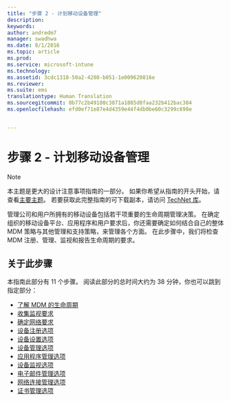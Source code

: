 ```yaml
---
title: "步骤 2 - 计划移动设备管理"
description: 
keywords: 
author: andredm7
manager: swadhwa
ms.date: 8/1/2016
ms.topic: article
ms.prod: 
ms.service: microsoft-intune
ms.technology: 
ms.assetid: 3cdc1318-50a2-4280-b051-1e009620816e
ms.reviewer: 
ms.suite: ems
translationtype: Human Translation
ms.sourcegitcommit: 0b77c2b49180c3871a1885d8faa232b412bac384
ms.openlocfilehash: efd0ef71e87e4d4359e44f4db0be60c3299c698e


---
```


# 步骤 2 - 计划移动设备管理

>[!NOTE]
>本主题是更大的设计注意事项指南的一部分。 如果你希望从指南的开头开始，请查看[主要主题](mdm-design-considerations-guide.md)。 若要获取此完整指南的可下载副本，请访问 [TechNet 库](https://gallery.technet.microsoft.com/Mobile-Device-Management-7d401582)。

管理公司和用户所拥有的移动设备包括若干项重要的生命周期管理决策。 在确定组织的移动设备平台、应用程序和用户要求后，你还需要确定如何结合自己的整体 MDM 策略与其他管理和支持策略，来管理各个方面。 在此步骤中，我们将检查 MDM 注册、管理、监视和报告生命周期的要求。

## 关于此步骤

本指南此部分有 11 个步骤。 阅读此部分的总时间大约为 38 分钟，你也可以跳到指定部分：

- [了解 MDM 的生命周期](mdm-understand-mdm-lifecycle.md)
- [收集监视要求](mdm-gather-monitoring-requirements.md)
- [确定网络要求](mdm-determine-network-requirements.md)
- [设备注册选项](mdm-device-enrollment-options.md)
- [设备设置选项](mdm-device-provisioning-options.md)
- [设备管理选项](mdm-device-management-options.md)
- [应用程序管理选项](mdm-application-management-options.md)
- [设备监视选项](mdm-device-monitoring-options.md)
- [电子邮件管理选项](mdm-email-management-options.md)
- [网络连接管理选项](mdm-network-connectivity-management-options.md)
- [证书管理选项](mdm-certificate-management-options.md)



<!--HONumber=Aug16_HO1-->


